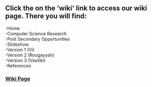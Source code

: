 <h2>Click the on the 'wiki' link to access our wiki page. There you will find: </h2> 

-Home <br>
-Computer Science Research <br>
-Post Secondary Opportunities<br>
-Slideshow<br>
-Version 1 (Vi)<br>
-Version 2 (Rougayyah)<br>
-Version 3 (Vasiliki)<br>
-References

### [Wiki Page](https://github.com/ICS3Uvrv/CodingChallenge/wiki)


 
